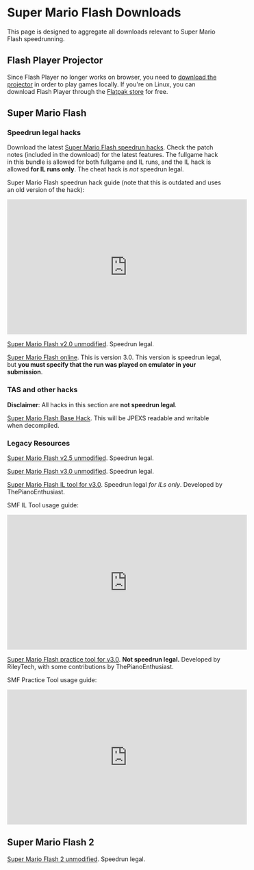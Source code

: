 # Super Mario Flash Downloads

This page is designed to aggregate all downloads relevant to Super Mario Flash speedrunning.

## Flash Player Projector

Since Flash Player no longer works on browser, you need to [download the projector](https://archive.org/details/flashplayerarchive) in order to play games locally. If you're on Linux, you can download Flash Player through the [Flatpak store](https://flathub.org/apps/details/com.adobe.Flash-Player-Projector) for free.

## Super Mario Flash

### Speedrun legal hacks

Download the latest <a href="/files/smf-hacks/SMF-Hacks-Build-15.zip">Super Mario Flash speedrun hacks</a>. Check the patch notes (included in the download) for the latest features. The fullgame hack in this bundle is allowed for both fullgame and IL runs, and the IL hack is allowed **for IL runs only**. The cheat hack is *not* speedrun legal.

Super Mario Flash speedrun hack guide (note that this is outdated and uses an old version of the hack):

<iframe width="560" height="315" src="https://www.youtube.com/embed/k_vMtjUYfps" title="YouTube video player" frameborder="0" allow="accelerometer; autoplay; clipboard-write; encrypted-media; gyroscope; picture-in-picture; web-share" allowfullscreen></iframe>

<a href="/files/smf-hacks/SMF_v2.0.swf">Super Mario Flash v2.0 unmodified</a>. Speedrun legal.

<a href="https://archive.org/details/super-mario-flash">Super Mario Flash online</a>. This is version 3.0. This version is speedrun legal, but **you must specify that the run was played on emulator in your submission**.

### TAS and other hacks

**Disclaimer**: All hacks in this section are **not speedrun legal**.

<a href="/files/smf-hacks/SMF_Base_Hack.swf">Super Mario Flash Base Hack</a>. This will be JPEXS readable and writable when decompiled.

### Legacy Resources

<a href="/files/smf-hacks/SMF_v2.5.swf">Super Mario Flash v2.5 unmodified</a>. Speedrun legal.

<a href="/files/smf-hacks/SMF_v3.0.swf">Super Mario Flash v3.0 unmodified</a>. Speedrun legal.

<a href="/files/smf-hacks/SMF_IL_Tool.swf">Super Mario Flash IL tool for v3.0</a>. Speedrun legal *for ILs only*. Developed by ThePianoEnthusiast.

SMF IL Tool usage guide:

<iframe width="560" height="315" src="https://www.youtube.com/embed/IWJkVBu3w7A" title="YouTube video player" frameborder="0" allow="accelerometer; autoplay; clipboard-write; encrypted-media; gyroscope; picture-in-picture; web-share" allowfullscreen></iframe>

<a href="/files/smf/SMF_Practice_Tool.swf">Super Mario Flash practice tool for v3.0</a>. **Not speedrun legal.** Developed by RileyTech, with some contributions by ThePianoEnthusiast.

SMF Practice Tool usage guide:

<iframe width="560" height="315" src="https://www.youtube.com/embed/HTpUGrPWyp4" title="YouTube video player" frameborder="0" allow="accelerometer; autoplay; clipboard-write; encrypted-media; gyroscope; picture-in-picture; web-share" allowfullscreen></iframe>


## Super Mario Flash 2

<a href="/files/smf-hacks/SMF2.swf">Super Mario Flash 2 unmodified</a>. Speedrun legal.
